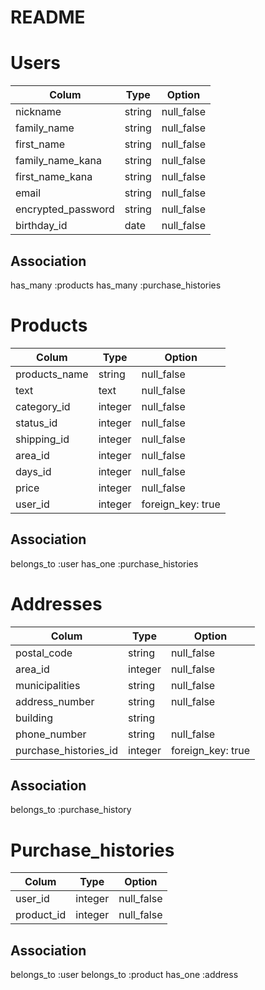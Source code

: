 # README

# Users
| Colum                 | Type    | Option     |
| --------------------- | ------- | ---------- |
| nickname              | string  | null_false |
| family_name           | string  | null_false |
| first_name            | string  | null_false |
| family_name_kana      | string  | null_false |
| first_name_kana       | string  | null_false |
| email                 | string  | null_false |  
| encrypted_password    | string  | null_false |
| birthday_id           | date    | null_false |

## Association
  has_many :products
  has_many :purchase_histories

# Products
| Colum         | Type    | Option            |
| ------------- | ------- | ----------------- |
| products_name | string  | null_false        |
| text          | text    | null_false        |
| category_id   | integer | null_false        |
| status_id     | integer | null_false        |
| shipping_id   | integer | null_false        |
| area_id       | integer | null_false        |
| days_id       | integer | null_false        |
| price         | integer | null_false        |
| user_id       | integer | foreign_key: true | 

## Association
  belongs_to :user
  has_one :purchase_histories

# Addresses
| Colum                 | Type    | Option           |
| --------------------- | ------- | ---------------- |
| postal_code           | string  | null_false       |
| area_id               | integer | null_false       |
| municipalities        | string  | null_false       |
| address_number        | string  | null_false       | 
| building              | string  |                  |
| phone_number          | string  | null_false       |
| purchase_histories_id | integer | foreign_key: true|

## Association
  belongs_to :purchase_history

# Purchase_histories
| Colum      | Type    | Option     |
| ---------- | ------- | ---------- |
| user_id    | integer | null_false |
| product_id | integer | null_false |

## Association
  belongs_to :user
  belongs_to :product
  has_one :address
